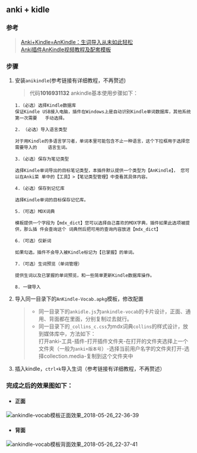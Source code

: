 ## anki + kidle

### 参考
> [Anki+Kindle=AnKindle：生词导入从未如此轻松](https://zhuanlan.zhihu.com/p/35163164)  
> [Anki插件AnKindle视频教程及配套模板](http://www.laohuang.net/20180429/ankindle_template/)


### 步骤
1. 安装`anikindle`(参考链接有详细教程，不再赘述)
    > 代码**1016931132**
    >ankindle基本使用步骤如下：
    ```
    1.（必选）选择Kindle数据库 
    保证Kindle USB接入电脑，插件在Windows上是自动识别Kindle单词数据库，其他系统第一次需要   手动选择。 

    2. （必选）导入语言类型 

    对于用Kindle的多语言学习者，单词本里可能包含不止一种语言，这个下拉框用于选择您需要导入的    语言生词。 

    3.（必选）保存为笔记类型 

    选择Kindle单词导出的目标笔记类型，本插件默认提供一个类型为【AnKindle】， 您可以在Anki菜 单中的【工具】>【笔记类型管理】中查看其具体内容。

    4.（必选）保存到记忆库 

    选择Kindle单词的目标保存记忆库。 

    5.（可选）MDX词典 

    模板提供一个字段为【mdx_dict】您可以选择自己喜欢的MDX字典，插件如果此选项被提供，那么插 件会查询这个 词典然后把可用的查询内容放进【mdx_dict】 

    6.（可选）仅新词

    如果勾选，插件不会导入被Kindle标记为【已掌握】的单词。

    7.（可选）生词预览（单词管理）

    提供生词以及已掌握的单词预览，和一些简单更新Kindle数据库操作。

    8. 一键导入

    ```

2. 导入同一目录下的`AnKindle-Vocab.apkg`模板，修改配置 
    >- 同一目录下的`ankidle.js`为`ankindle-vocab`的卡片设计，正面、通用、背面都在里面，分别复制过去就行。
    >- 同一目录下的`_collins_c.css`为mdx词典`collins`的样式设计，放到媒体库中，方法如下： \
     打开anki-工具-插件-打开插件文件夹-在打开的文件夹选择上一个文件夹（一般为`anki+版本号`）-选择当前用户名字的文件夹打开-选择collection.media-复制到这个文件夹中 
3. 插入kindle，`ctrl+k`导入生词（参考链接有详细教程，不再赘述）

### 完成之后的效果图如下：
- #### 正面
![ankindle-vocab模板正面效果_2018-05-26_22-36-39](http://ww1.sinaimg.cn/large/e2528559gy1frp4d8mxf1j20i40ieaaa.jpg)

- #### 背面
![ankindle-vocab模板背面效果_2018-05-26_22-37-41](http://ww1.sinaimg.cn/large/e2528559gy1frp4f7bbodj20i40rn0tr.jpg)